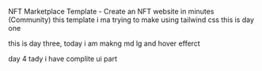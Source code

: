 NFT Marketplace Template - Create an NFT website in minutes (Community) this template i ma trying to make using tailwind css 
this is day one

this is day three, today i am makng md lg and hover efferct 

day 4 tady i have complite ui part 
